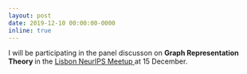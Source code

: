 ```yaml
---
layout: post
date: 2019-12-10 00:00:00-0000
inline: true
---
```


I will be participating in the panel discusson on <b> Graph Representation Theory </b> in the <a href='https://www.meetup.com/PyData-Lisbon/events/266830028/'> Lisbon NeurIPS Meetup </a> at 15 December.
